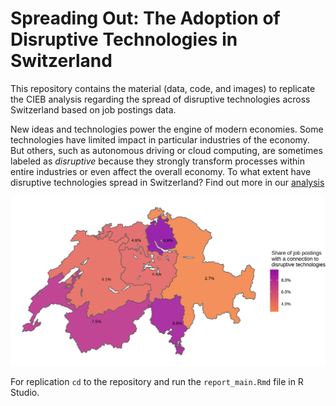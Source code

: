 # **Spreading Out: The Adoption of Disruptive Technologies in Switzerland**

This repository contains the material (data, code, and images) to replicate the CIEB analysis regarding the spread of disruptive technologies across Switzerland based on job postings data. 

New ideas and technologies power the engine of modern economies. Some technologies have limited impact in particular industries of the economy. But others, such as autonomous driving or cloud computing, are sometimes labeled as *disruptive* because they strongly transform processes within entire industries or even affect the overall economy. To what extent have disruptive technologies spread in Switzerland? Find out more in our <a href = https://innoscape.ch/en/publications/spreading-out-the-adoption-of-disruptive-technologies-in-switzerland target = "_blank">analysis</a>

![nuts_map](https://github.com/cieb-unibas/jobs_disruptive_tech/blob/main/img/plot_1.png?raw=true)

For replication `cd` to the repository and run the `report_main.Rmd` file in R Studio.
